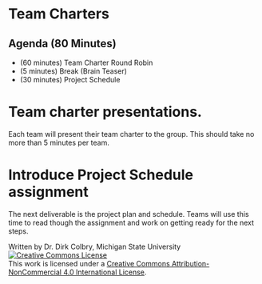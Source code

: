 # Team Charters



## Agenda (80 Minutes)

- (60 minutes) Team Charter Round Robin
- (5 minutes) Break (Brain Teaser)
- (30 minutes) Project Schedule

# Team charter presentations.

Each team will present their team charter to the group.  This should take no more than 5 minutes per team.

# Introduce Project Schedule assignment

The next deliverable is the project plan and schedule.  Teams will use this time to read though the assignment and work on getting ready for the next steps. 

Written by Dr. Dirk Colbry, Michigan State University
<a rel="license" href="http://creativecommons.org/licenses/by-nc/4.0/"><img alt="Creative Commons License" style="border-width:0" src="https://i.creativecommons.org/l/by-nc/4.0/88x31.png" /></a><br />This work is licensed under a <a rel="license" href="http://creativecommons.org/licenses/by-nc/4.0/">Creative Commons Attribution-NonCommercial 4.0 International License</a>.
